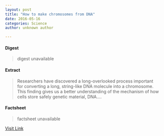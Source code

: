 ```yaml
---
layout: post
title: "How to make chromosomes from DNA"
date: 2016-05-16
categories: Science
author: unknown author

---
```



#### Digest
>digest unavailable

#### Extract
>Researchers have discovered a long-overlooked process important for converting a long, string-like DNA molecule into a chromosome. This finding gives us a better understanding of the mechanism of how cells store safely genetic material, DNA....

#### Factsheet
>factsheet unavailable

[Visit Link](http://www.sciencedaily.com/releases/2015/07/150727095904.htm)


